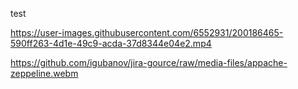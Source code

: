 test

https://user-images.githubusercontent.com/6552931/200186465-590ff263-4d1e-49c9-acda-37d8344e04e2.mp4

https://github.com/igubanov/jira-gource/raw/media-files/appache-zeppeline.webm

